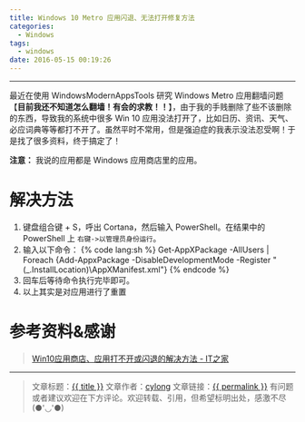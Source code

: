```yaml
---
title: Windows 10 Metro 应用闪退、无法打开修复方法
categories:
  - Windows
tags:
  - windows
date: 2016-05-15 00:19:26
---
```

---

最近在使用 WindowsModernAppsTools 研究 Windows Metro 应用翻墙问题【**目前我还不知道怎么翻墙！有会的求教！！**】，由于我的手贱删除了些不该删除的东西，导致我的系统中很多 Win 10 应用没法打开了，比如日历、资讯、天气、必应词典等等都打不开了。虽然平时不常用，但是强迫症的我表示没法忍受啊！于是找了很多资料，终于搞定了！

<!-- more -->

**注意：** 我说的应用都是 Windows 应用商店里的应用。

# 解决方法

1. 键盘组合键 <span class="fa fa-windows"></span> + S，呼出 Cortana，然后输入 PowerShell。在结果中的 PowerShell 上 `右键->以管理员身份运行`。
2. 输入以下命令：
{% code lang:sh %}
    Get-AppXPackage -AllUsers | Foreach {Add-AppxPackage -DisableDevelopmentMode -Register "$($_.InstallLocation)\AppXManifest.xml"}
{% endcode %}
3. 回车后等待命令执行完毕即可。
4. 以上其实是对应用进行了重置

# 参考资料&感谢

> [Win10应用商店、应用打不开或闪退的解决方法 - IT之家][1]

---

> 文章标题：<a href='{{ permalink }}' title='{{ title }}' >{{ title }}</a>
> 文章作者：[cylong](http://www.cylong.com/about/ "cylong")
> 文章链接：<a href='{{ permalink }}' title='{{ title }}' >{{ permalink }}</a>
> 有问题或者建议欢迎在下方评论。欢迎转载、引用，但希望标明出处，感激不尽(●'◡'●)


[1]: http://www.ithome.com/html/win10/166832.htm "Win10应用商店、应用打不开或闪退的解决方法 - IT之家"
